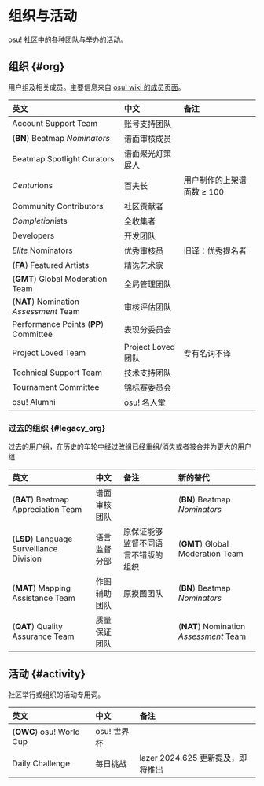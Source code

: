 # 组织与活动

osu! 社区中的各种团队与举办的活动。

## 组织 {#org}

用户组及相关成员。主要信息来自 [osu! wiki 的成员页面](https://osu.ppy.sh/wiki/zh/People)。

| 英文 | 中文 | 备注 |
| :-- | :-- | :-- |
| Account Support Team | 账号支持团队 |  |
| (**BN**) Beatmap *Nominators* | 谱面审核成员 |  |
| Beatmap Spotlight Curators | 谱面聚光灯策展人 |  |
| *Centur*ions | 百夫长 | 用户制作的上架谱面数 $\geq$ 100 |
| Community Contributors | 社区贡献者 |  |
| *Completion*ists | 全收集者 |  |
| Developers | 开发团队 |  |
| *Elite* Nominators | 优秀审核员 | 旧译：优秀提名者 |
| (**FA**) Featured Artists | 精选艺术家 |  |
| (**GMT**) Global Moderation Team | 全局管理团队 |  |
| (**NAT**) Nomination *Assessment* Team | 审核评估团队 |  |
| Performance Points (**PP**) Committee | 表现分委员会 |  |
| Project Loved Team | Project Loved 团队 | 专有名词不译 |
| Technical Support Team | 技术支持团队 |  |
| Tournament Committee | 锦标赛委员会 |  |
| osu! Alumni | osu! 名人堂 |  |

### 过去的组织 {#legacy_org}

过去的用户组，在历史的车轮中经过改组已经重组/消失或者被合并为更大的用户组

| 英文 | 中文 | 备注 | 新的替代 |
| :-- | :-- | :-- | :-- |
| (**BAT**) Beatmap Appreciation Team | 谱面审核团队 |  | (**BN**) Beatmap *Nominators* |
| (**LSD**) Language Surveillance Division | 语言监督分部 | 原保证能够监督不同语言不错版的组织 | (**GMT**) Global Moderation Team |
| (**MAT**) Mapping Assistance Team | 作图辅助团队 | 原摸图团队 | (**BN**) Beatmap *Nominators* |
| (**QAT**) Quality Assurance Team | 质量保证团队 |  | (**NAT**) Nomination *Assessment* Team |

## 活动 {#activity}

社区举行或组织的活动专用词。

| 英文 | 中文 | 备注 |
| :-- | :-- | :-- |
| (**OWC**) osu! World Cup | osu! 世界杯 |  |
| Daily Challenge | 每日挑战 | lazer 2024.625 更新提及，即将推出 |
